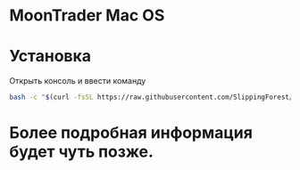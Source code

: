 # MoonTrader Mac OS

# Установка

Открыть консоль и ввести команду
```bash
bash -c "$(curl -fsSL https://raw.githubusercontent.com/SlippingForest/MoonTrader_install/master/MacOS/install.sh)"
```

# Более подробная информация будет чуть позже.
